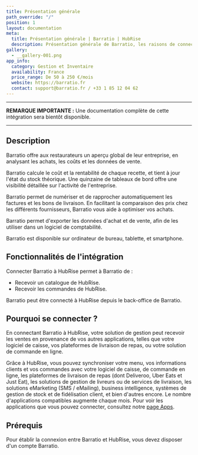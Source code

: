 ```yaml
---
title: Présentation générale
path_override: "/"
position: 1
layout: documentation
meta:
  title: Présentation générale | Barratio | HubRise
  description: Présentation générale de Barratio, les raisons de connecter Barratio à HubRise et fonctionnalités de l'intégration avec HubRise.
gallery:
  - __gallery-001.png
app_info:
  category: Gestion et Inventaire
  availability: France
  price_range: De 50 à 250 €/mois
  website: https://barratio.fr
  contact: support@barratio.fr / +33 1 85 12 04 62
---
```


---

**REMARQUE IMPORTANTE :** Une documentation complète de cette intégration sera bientôt disponible.

---

## Description

Barratio offre aux restaurateurs un aperçu global de leur entreprise, en analysant les achats, les coûts et les données de vente.

Barratio calcule le coût et la rentabilité de chaque recette, et tient à jour l'état du stock théorique. Une quinzaine de tableaux de bord offre une visibilité détaillée sur l'activité de l'entreprise.

Barratio permet de numériser et de rapprocher automatiquement les factures et les bons de livraison. En facilitant la comparaison des prix chez les différents fournisseurs, Barratio vous aide à optimiser vos achats.

Barratio permet d'exporter les données d'achat et de vente, afin de les utiliser dans un logiciel de comptabilité.

Barratio est disponible sur ordinateur de bureau, tablette, et smartphone.

## Fonctionnalités de l'intégration

Connecter Barratio à HubRise permet à Barratio de :

- Recevoir un catalogue de HubRise.
- Recevoir les commandes de HubRise.

Barratio peut être connecté à HubRise depuis le back-office de Barratio.

## Pourquoi se connecter ?

En connectant Barratio à HubRise, votre solution de gestion peut recevoir les ventes en provenance de vos autres applications, telles que votre logiciel de caisse, vos plateformes de livraison de repas, ou votre solution de commande en ligne.

Grâce à HubRise, vous pouvez synchroniser votre menu, vos informations clients et vos commandes avec votre logiciel de caisse, de commande en ligne, les plateformes de livraison de repas (dont Deliveroo, Uber Eats et Just Eat), les solutions de gestion de livreurs ou de services de livraison, les solutions eMarketing (SMS / eMailing), business intelligence, systèmes de gestion de stock et de fidélisation client, et bien d'autres encore. Le nombre d'applications compatibles augmente chaque mois. Pour voir les applications que vous pouvez connecter, consultez notre [page Apps](/apps).

## Prérequis

Pour établir la connexion entre Barratio et HubRise, vous devez disposer d'un compte Barratio.
